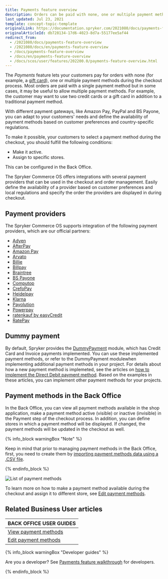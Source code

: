 ```yaml
---
title: Payments feature overview
description: Orders can be paid with none, one or multiple payment methods that can be selected during checkout. Offer multiple payment methods for a single order.
last_updated: Jul 23, 2021
template: concept-topic-template
originalLink: https://documentation.spryker.com/2021080/docs/payments-feature-overview
originalArticleId: db728134-17d6-4023-8d7a-55177ee5af44
redirect_from:
  - /2021080/docs/payments-feature-overview
  - /2021080/docs/en/payments-feature-overview
  - /docs/payments-feature-overview
  - /docs/en/payments-feature-overview
  - /docs/scos/user/features/202200.0/payments-feature-overview.html
---
```


The *Payments* feature lets your customers pay for orders with none (for example, a [gift card](/docs/scos/user/features/gift-cards-feature-overview.html)), one or multiple payment methods during the checkout process. Most orders are paid with a single payment method but in some cases, it may be useful to allow multiple payment methods. For example, the customer may want to use two credit cards or a gift card in addition to a traditional payment method.

With different payment gateways, like Amazon Pay, PayPal and BS Payone, you can adapt to your customers' needs and define the availability of payment methods based on customer preferences and country-specific regulations.

To make it possible, your customers to select a payment method during the checkout, you should fulfill the following conditions:

* Make it active.
* Assign to specific stores.

This can be configured in the Back Office.

The Spryker Commerce OS offers integrations with several payment providers that can be used in the checkout and order management. Easily define the availability of a provider based on customer preferences and local regulations and specify the order the providers are displayed in during checkout.

## Payment providers

The Spryker Commerce OS supports integration of the following payment providers, which are our official partners:

* [Adyen](/docs/scos/user/technology-partners/payment-partners/adyen.html)
* [AfterPay](/docs/scos/user/technology-partners/payment-partners/afterpay.html)
* [Amazon Pay](/docs/scos/user/technology-partners/payment-partners/amazon-pay.html)
* [Arvato](/docs/scos/user/technology-partners/payment-partners/arvato.html)
* [Billie](/docs/scos/user/technology-partners/payment-partners/billie.html)
* [Billpay](/docs/scos/user/technology-partners/payment-partners/billpay.html)
* [Braintree](/docs/scos/user/technology-partners/payment-partners/braintree.html)
* [BS Payone](/docs/scos/user/technology-partners/payment-partners/bs-payone/bs-payone.html)
* [Computop](/docs/scos/user/technology-partners/payment-partners/computop.html)
* [CrefoPay](/docs/scos/user/technology-partners/payment-partners/crefopay.html)
* [Heidelpay](/docs/scos/user/technology-partners/payment-partners/heidelpay.html)
* [Klarna](/docs/scos/user/technology-partners/payment-partners/klarna.html)
* [Payolution](/docs/scos/user/technology-partners/payment-partners/payolution.html)
* [Powerpay](/docs/scos/user/technology-partners/payment-partners/powerpay.html)
* [ratenkauf by easyCredit](/docs/scos/user/technology-partners/payment-partners/ratenkauf-by-easycredit.html)
* [RatePay](/docs/scos/user/technology-partners/payment-partners/ratepay.html)

## Dummy payment

By default, Spryker provides the [DummyPayment](https://github.com/spryker/dummy-payment) module, which has Credit Card and Invoice payments implemented. You can use these implemented payment methods, or refer to the DummyPayment modulewhen implementing additional payment methods in your project.
For details about how a new payment method is implemeted, see the articles on [how to implement the Direct Debit payment method](/docs/scos/dev/back-end-development/data-manipulation/payment-methods/direct-debit-example-implementation/implementing-direct-debit-payment.html). Based on the examples in these articles, you can implement other payment methods for your projects.

## Payment methods in the Back Office

In the Back Office, you can view all payment methods available in the shop application, make a payment method active (visible) or inactive (invisible) in the Payment step of the checkout process. In addition, you can define stores in which a payment method will be displayed. If changed, the payment methods will be updated in the checkout as well.

{% info_block warningBox "Note" %}

Keep in mind that prior to managing payment methods in the Back Office, first, you need to create them by [importing payment methods data using a .CSV file](/docs/scos/dev/data-import/data-import-categories/commerce-setup/file-details-payment-method.csv.html).

{% endinfo_block %}

![List of payment methods](https://spryker.s3.eu-central-1.amazonaws.com/docs/Features/Payment/Payment+Methods+Overview/payment-methods-list.png)

To learn more on how to make a payment method available during the checkout and assign it to different store, see [Edit payment methods](/docs/scos/user/back-office-user-guides/administration/payment-methods/edit-payment-methods.html).

<!-- Managing Payment Methods in the Back Office

Overview of the reference information when working with payment methods in the Back Office

HowTo - Import Payment Method Store Relation Data

Hydrating payment methods for an order

  -->

## Related Business User articles

|BACK OFFICE USER GUIDES|
|---|
| [View payment methods](/docs/scos/user/back-office-user-guides/administration/payment-methods/view-payment-methods.html)   |
| [Edit payment methods](/docs/scos/user/back-office-user-guides/administration/payment-methods/edit-payment-methods.html)   |

{% info_block warningBox "Developer guides" %}

Are you a developer? See [Payments feature walkthrough](/docs/scos/dev/feature-walkthroughs/payments-feature-walkthrough.html) for developers.

{% endinfo_block %}
